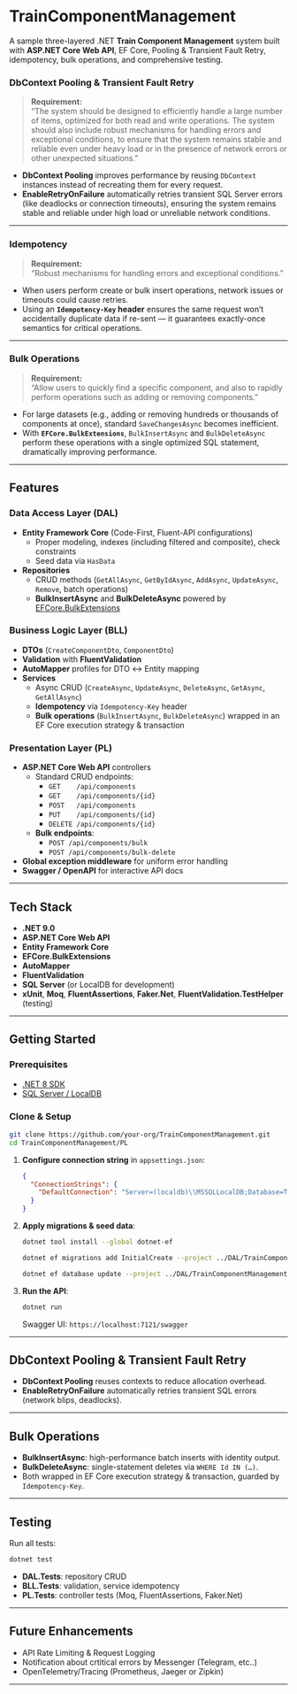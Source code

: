 # TrainComponentManagement

A sample three-layered .NET **Train Component Management** system built with **ASP.NET Core Web API**, EF Core, Pooling & Transient Fault Retry, idempotency, bulk operations, and comprehensive testing.


### DbContext Pooling & Transient Fault Retry

> **Requirement:**  
> “The system should be designed to efficiently handle a large number of items, optimized for both read and write operations. The system should also include robust mechanisms for handling errors and exceptional conditions, to ensure that the system remains stable and reliable even under heavy load or in the presence of network errors or other unexpected situations.”

- **DbContext Pooling** improves performance by reusing `DbContext` instances instead of recreating them for every request.  
- **EnableRetryOnFailure** automatically retries transient SQL Server errors (like deadlocks or connection timeouts), ensuring the system remains stable and reliable under high load or unreliable network conditions.

---

### Idempotency

> **Requirement:**  
> “Robust mechanisms for handling errors and exceptional conditions.”

- When users perform create or bulk insert operations, network issues or timeouts could cause retries.  
- Using an **`Idempotency-Key` header** ensures the same request won’t accidentally duplicate data if re-sent — it guarantees exactly-once semantics for critical operations.

---

### Bulk Operations

> **Requirement:**  
> “Allow users to quickly find a specific component, and also to rapidly perform operations such as adding or removing components.”

- For large datasets (e.g., adding or removing hundreds or thousands of components at once), standard `SaveChangesAsync` becomes inefficient.
- With **`EFCore.BulkExtensions`**, `BulkInsertAsync` and `BulkDeleteAsync` perform these operations with a single optimized SQL statement, dramatically improving performance.

---

## Features

### Data Access Layer (DAL)
- **Entity Framework Core** (Code-First, Fluent-API configurations)  
  - Proper modeling, indexes (including filtered and composite), check constraints  
  - Seed data via `HasData`
- **Repositories**  
  - CRUD methods (`GetAllAsync`, `GetByIdAsync`, `AddAsync`, `UpdateAsync`, `Remove`, batch operations)  
  - **BulkInsertAsync** and **BulkDeleteAsync** powered by [EFCore.BulkExtensions](https://github.com/borisdj/EFCore.BulkExtensions)

### Business Logic Layer (BLL)
- **DTOs** (`CreateComponentDto`, `ComponentDto`)  
- **Validation** with **FluentValidation**  
- **AutoMapper** profiles for DTO ↔ Entity mapping  
- **Services**  
  - Async CRUD (`CreateAsync`, `UpdateAsync`, `DeleteAsync`, `GetAsync`, `GetAllAsync`)  
  - **Idempotency** via `Idempotency-Key` header  
  - **Bulk operations** (`BulkInsertAsync`, `BulkDeleteAsync`) wrapped in an EF Core execution strategy & transaction

### Presentation Layer (PL)
- **ASP.NET Core Web API** controllers  
  - Standard CRUD endpoints:  
    - `GET    /api/components`  
    - `GET    /api/components/{id}`  
    - `POST   /api/components`  
    - `PUT    /api/components/{id}`  
    - `DELETE /api/components/{id}`  
  - **Bulk endpoints**:  
    - `POST /api/components/bulk`  
    - `POST /api/components/bulk-delete`
- **Global exception middleware** for uniform error handling  
- **Swagger / OpenAPI** for interactive API docs

---

## Tech Stack

- **.NET 9.0**  
- **ASP.NET Core Web API**  
- **Entity Framework Core**  
- **EFCore.BulkExtensions**  
- **AutoMapper**  
- **FluentValidation**  
- **SQL Server** (or LocalDB for development)  
- **xUnit**, **Moq**, **FluentAssertions**, **Faker.Net**, **FluentValidation.TestHelper** (testing)

---

## Getting Started

### Prerequisites
- [.NET 8 SDK](https://dotnet.microsoft.com/download/dotnet/8.0)  
- [SQL Server / LocalDB](https://docs.microsoft.com/sql/database-engine/configure-windows/sql-server-express-localdb)

### Clone & Setup

```bash
git clone https://github.com/your-org/TrainComponentManagement.git
cd TrainComponentManagement/PL
```

1. **Configure connection string** in `appsettings.json`:
   ```json
   {
     "ConnectionStrings": {
       "DefaultConnection": "Server=(localdb)\\MSSQLLocalDB;Database=TrainComponentDb;Trusted_Connection=True;"
     }
   }
   ```

2. **Apply migrations & seed data**:
   ```bash
   dotnet tool install --global dotnet-ef
   
   dotnet ef migrations add InitialCreate --project ../DAL/TrainComponentManagement.DAL.csproj --startup-project TrainComponentManagement.PL.csproj

   dotnet ef database update --project ../DAL/TrainComponentManagement.DAL.csproj --startup-project TrainComponentManagement.PL.csproj
   ```

3. **Run the API**:
   ```bash
   dotnet run
   ```
   Swagger UI: `https://localhost:7121/swagger`

---

## DbContext Pooling & Transient Fault Retry

- **DbContext Pooling** reuses contexts to reduce allocation overhead.  
- **EnableRetryOnFailure** automatically retries transient SQL errors (network blips, deadlocks).

---

## Bulk Operations

- **BulkInsertAsync**: high-performance batch inserts with identity output.  
- **BulkDeleteAsync**: single-statement deletes via `WHERE Id IN (…)`.  
- Both wrapped in EF Core execution strategy & transaction, guarded by `Idempotency-Key`.

---

## Testing

Run all tests:
```bash
dotnet test
```
- **DAL.Tests**: repository CRUD  
- **BLL.Tests**: validation, service idempotency 
- **PL.Tests**: controller tests (Moq, FluentAssertions, Faker.Net)

---

## Future Enhancements

- API Rate Limiting & Request Logging
- Notification about crtitical errors by Messenger (Telegram, etc..)
- OpenTelemetry/Tracing (Prometheus, Jaeger or Zipkin)

---
